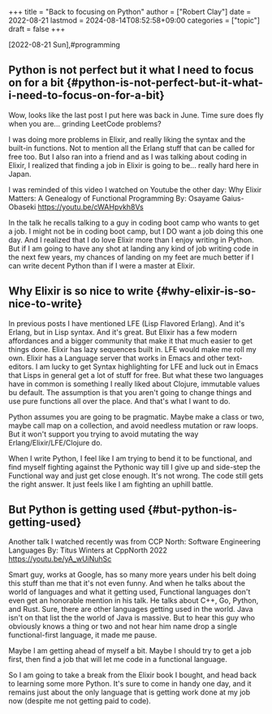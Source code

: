 +++
title = "Back to focusing on Python"
author = ["Robert Clay"]
date = 2022-08-21
lastmod = 2024-08-14T08:52:58+09:00
categories = ["topic"]
draft = false
+++

<span class="timestamp-wrapper"><span class="timestamp">[2022-08-21 Sun]</span></span>,#programming


## Python is not perfect but it what I need to focus on for a bit {#python-is-not-perfect-but-it-what-i-need-to-focus-on-for-a-bit}

Wow, looks like the last post I put here was back in June. Time sure does fly
when you are... grinding LeetCode problems?

I was doing more problems in Elixir, and really liking the syntax and the
built-in functions. Not to mention all the Erlang stuff that can be called
for free too. But I also ran into a friend and as I was talking about coding
in Elixir, I realized that finding a job in Elixir is going to be... really
hard here in Japan.

I was reminded of this video I watched on Youtube the other day:
Why Elixir Matters: A Genealogy of Functional Programming
By: Osayame Gaius-Obaseki
<https://youtu.be/cWAHpvkh8Vs>

In the talk he recalls talking to a guy in coding boot camp who wants to get
a job. I might not be in coding boot camp, but I DO want a job doing this
one day. And I realized that I do love Elixir more than I enjoy writing in
Python. But if I am going to have any shot at landing any kind of job
writing code in the next few years, my chances of landing on my feet are
much better if I can write decent Python than if I were a master at Elixir.


## Why Elixir is so nice to write {#why-elixir-is-so-nice-to-write}

In previous posts I have mentioned LFE (Lisp Flavored Erlang). And it's
Erlang, but in Lisp syntax. And it's great. But Elixir has a few modern
affordances and a bigger community that make it that much easier to get
things done. Elixir has lazy sequences built in. LFE would make me roll my
own. Elixir has a Language server that works in Emacs and other
text-editors. I am lucky to get Syntax highlighting for LFE and luck out in
Emacs that Lisps in general get a lot of stuff for free. But what these two
languages have in common is something I really liked about Clojure,
immutable values bu default. The assumption is that you aren't going to
change things and use pure functions all over the place. And that's what I
want to do.

Python assumes you are going to be pragmatic. Maybe make a class or two,
maybe call map on a collection, and avoid needless mutation or raw loops.
But it won't support you trying to avoid mutating the way
Erlang/Elixir/LFE/Clojure do.

When I write Python, I feel like I am trying to bend it to be functional,
and find myself fighting against the Pythonic way till I give up and
side-step the Functional way and just get close enough. It's not wrong. The
code still gets the right answer. It just feels like I am fighting an uphill battle.


## But Python is getting used {#but-python-is-getting-used}

Another talk I watched recently was from CCP North:
Software Engineering Languages
By: Titus Winters at CppNorth 2022
<https://youtu.be/yA_wUiNuhSc>

Smart guy, works at Google, has so many more years under his belt doing this
stuff than me that it's not even funny. And when he talks about the world of
languages and what it getting used, Functional languages don't even get an
honorable mention in his talk. He talks about C++, Go, Python, and Rust.
Sure, there are other languages getting used in the world. Java isn't on
that list the the world of Java is massive. But to hear this guy who
obviously knows a thing or two and not hear him name drop a single
functional-first language, it made me pause.

Maybe I am getting ahead of myself a bit. Maybe I should try to get a job
first, then find a job that will let me code in a functional language.

So I am going to take a break from the Elixir book I bought, and head back
to learning some more Python. It's sure to come in handy one day, and it
remains just about the only language that is getting work done at my job now
(despite me not getting paid to code).
